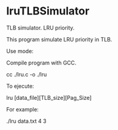 # lruTLBSimulator
TLB simulator. LRU priority.

This program simulate LRU priority in TLB.

Use mode:

Compile program with GCC.

  cc ./lru.c -o ./lru

To ejecute:

  lru [data_file][TLB_size][Pag_Size]

For example:

   ./lru data.txt 4 3
